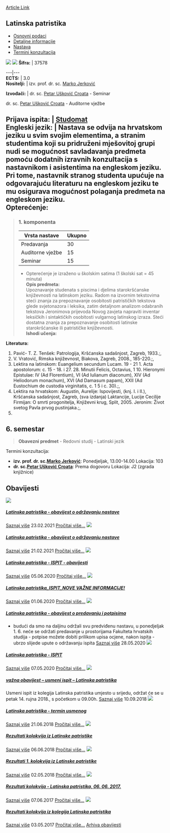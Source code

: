 [Article Link](https://www.fhs.hr/predmet/latpat)

## Latinska patristika
  * [Osnovni podaci](https://www.fhs.hr/predmet/latpat#v1id-523777_238257_1_0 "Osnovni podaci")
  * [Detaljne informacije](https://www.fhs.hr/predmet/latpat#v1id-523777_238257_1_1 "Detaljne informacije")
  * [Nastava](https://www.fhs.hr/predmet/latpat#v1id-523777_238257_1_2 "Nastava")
  * [Termini konzultacija](https://www.fhs.hr/predmet/latpat#v1id-523777_238257_1_3 "Termini konzultacija")


[![](https://www.fhs.hr/img/flags/gif/hr.gif)](https://www.fhs.hr/predmet/latpat) [![](https://www.fhs.hr/img/flags/gif/gb.gif)](https://www.fhs.hr/en/course/latpat)
**Šifra:** |  37578  
  
---|---  
**ECTS:** |  3.0   
**Nositelji:** |  izv. prof. dr. sc. [Marko Jerković](https://www.fhs.hr/djelatnik/marko.jerkovic)   
  
**Izvođači:** |  dr. sc. [Petar Ušković Croata](https://www.fhs.hr/djelatnik/petar.uskovic_croata) - Seminar  
  
dr. sc. [Petar Ušković Croata](https://www.fhs.hr/djelatnik/petar.uskovic_croata) - Auditorne vježbe  
  
**Prijava ispita:** |  [Studomat](http://www.isvu.hr/studomat)  
**Engleski jezik:** |  Nastava se odvija na hrvatskom jeziku u svim svojim elementima, a stranim studentima koji su pridruženi mješovitoj grupi nudi se mogućnost savladavanja predmeta pomoću dodatnih izravnih konzultacija s nastavnikom i asistentima na engleskom jeziku. Pri tome, nastavnik stranog studenta upućuje na odgovarajuću literaturu na engleskom jeziku te mu osigurava mogućnost polaganja predmeta na engleskom jeziku.   
**Opterećenje:**  
---  
> ### 1. komponenta
> | Vrsta nastave | Ukupno  
> ---|---  
> Predavanja | 30  
> Auditorne vježbe | 15  
> Seminar | 15  
> * Opterećenje je izraženo u školskim satima (1 školski sat = 45 minuta)   
**Opis predmeta:**  
> Upoznavanje studenata s piscima i djelima starokršćanske književnosti na latinskom jeziku. Radom na izvornim tekstovima steći znanja za prepoznavanje osobitosti patrističkih tekstova glede svjetonazora i leksika, zatim detaljnom analizom odabranih tekstova Jeronimova prijevoda Novog zavjeta napraviti inventar leksičkih i sintaktičkih osobitosti vulgarnog latinskog izraza. Steći dostatna znanja za prepoznavanje osobitosti latinske starokršćanske ili patrističke književnosti.  
**Ishodi učenja:**  

  
**Literatura:**  
  1. Pavić- T. Z. Tenšek: Patrologija, Kršćanska sadašnjost, Zagreb, 1933.;, 
  2. V. Vratović, Rimska književnost, Biakova, Zagreb, 2008., 185-220.;, 
  3. Lektira na latinskom: Euangelium secundum Lucam. 19 - 21 1. Acta apostolorum: c. 15 - 18. i 27. 28. Minutii Felicis, Octavius, 1 10. Hieronymi Epistulae: IV (Ad Florentium), VI (Ad Iulianum diaconum), XIV (Ad Heliodorum monachum), XVI (Ad Damasum papam), XXII (Ad Eustochium de custodia virginitatis, c. 1 5 i c. 30).;, 
  4. Lektira na hrvatskom: Augustin, Aurelije: Ispovijesti, (knj. I. i II.), Kršćanska sadašnjost, Zagreb, (sva izdanja) Laktancije, Lucije Cecilije Firmijan: O smrti progonitelja, Književni krug, Split, 2005. Jeronim: Život svetog Pavla prvog pustinjaka.;, 
  5. 
  
**6. semestar**  
---  
> **Obavezni predmet** - Redovni studij - Latinski jezik  
>   
Termini konzultacija: 
  * **izv. prof. dr. sc.[Marko Jerković](https://www.fhs.hr/djelatnik/marko.jerkovic)**: 
Ponedjeljak, 13.00-14.00
Lokacija: 103 
  * **dr. sc.[Petar Ušković Croata](https://www.fhs.hr/djelatnik/petar.uskovic_croata)**: 
Prema dogovoru
Lokacija: J2 (zgrada knjižnice) 


## Obavijesti
[ ![](https://www.fhs.hr/_pub/themes_static/hrstud2024/default/img/default_news.jpg) ](https://www.fhs.hr/predmet/latpat?@=21ej3#news_80794)
#####  [Latinska patristika - obavijest o održavanju nastave](https://www.fhs.hr/predmet/latpat?@=21ej3#news_80794)
[Saznaj više](https://www.fhs.hr/predmet/latpat?@=21ej3#news_80794)
23.02.2021
[Pročitaj više...](https://www.fhs.hr/predmet/latpat?@=21ej3#news_80794 "Pročitaj obavijest: Latinska patristika - obavijest o održavanju nastave")
[ ![](https://www.fhs.hr/_pub/themes_static/hrstud2024/default/img/default_news.jpg) ](https://www.fhs.hr/predmet/latpat?@=21egm#news_80794)
#####  [Latinska patristika - obavijest o održavanju nastave](https://www.fhs.hr/predmet/latpat?@=21egm#news_80794)
[Saznaj više](https://www.fhs.hr/predmet/latpat?@=21egm#news_80794)
21.02.2021
[Pročitaj više...](https://www.fhs.hr/predmet/latpat?@=21egm#news_80794 "Pročitaj obavijest: Latinska patristika - obavijest o održavanju nastave")
[ ![](https://www.fhs.hr/_pub/themes_static/hrstud2024/default/img/default_news.jpg) ](https://www.fhs.hr/predmet/latpat?@=21bxt#news_80794)
#####  [Latinska patristika - ISPIT - obavijesti](https://www.fhs.hr/predmet/latpat?@=21bxt#news_80794)
[Saznaj više](https://www.fhs.hr/predmet/latpat?@=21bxt#news_80794)
05.06.2020
[Pročitaj više...](https://www.fhs.hr/predmet/latpat?@=21bxt#news_80794 "Pročitaj obavijest: Latinska patristika - ISPIT - obavijesti")
[ ![](https://www.fhs.hr/_pub/themes_static/hrstud2024/default/img/default_news.jpg) ](https://www.fhs.hr/predmet/latpat?@=21bwk#news_80794)
#####  [Latinska patristika_ISPIT_NOVE VAŽNE INFORMACIJE!](https://www.fhs.hr/predmet/latpat?@=21bwk#news_80794)
[Saznaj više](https://www.fhs.hr/predmet/latpat?@=21bwk#news_80794)
01.06.2020
[Pročitaj više...](https://www.fhs.hr/predmet/latpat?@=21bwk#news_80794 "Pročitaj obavijest: Latinska patristika_ISPIT_NOVE VAŽNE INFORMACIJE!")
[ ![](https://www.fhs.hr/_pub/themes_static/hrstud2024/default/img/default_news.jpg) ](https://www.fhs.hr/predmet/latpat?@=21btz#news_80794)
#####  [Latinska patristika - obavijest o predavanju i potpisima](https://www.fhs.hr/predmet/latpat?@=21btz#news_80794)
- budući da smo na daljinu održali svu predviđenu nastavu, u ponedjeljak 1. 6. neće se održati predavanje u prostorijama Fakulteta hrvatskih studija - potpise možete dobiti prilikom upisa ocjene, nakon ispita - ubrzo slijede upute o održavanju ispita 
[Saznaj više](https://www.fhs.hr/predmet/latpat?@=21btz#news_80794)
28.05.2020
[ ![](https://www.fhs.hr/_pub/themes_static/hrstud2024/default/img/default_news.jpg) ](https://www.fhs.hr/predmet/latpat?@=21bjr#news_80794)
#####  [Latinska patristika - ISPIT](https://www.fhs.hr/predmet/latpat?@=21bjr#news_80794)
[Saznaj više](https://www.fhs.hr/predmet/latpat?@=21bjr#news_80794)
07.05.2020
[Pročitaj više...](https://www.fhs.hr/predmet/latpat?@=21bjr#news_80794 "Pročitaj obavijest: Latinska patristika - ISPIT")
[ ![](https://www.fhs.hr/_pub/themes_static/hrstud2024/default/img/default_news.jpg) ](https://www.fhs.hr/predmet/latpat?@=215bg#news_80794)
#####  [važna obavijest – usmeni ispit – Latinska patristika](https://www.fhs.hr/predmet/latpat?@=215bg#news_80794)
Usmeni ispit iz kolegija Latinska patristika umjesto u srijedu, održat će se u petak 14. rujna 2018., s početkom u 09.00h. 
[Saznaj više](https://www.fhs.hr/predmet/latpat?@=215bg#news_80794)
10.09.2018
[ ![](https://www.fhs.hr/_pub/themes_static/hrstud2024/default/img/default_news.jpg) ](https://www.fhs.hr/predmet/latpat?@=214x9#news_80794)
#####  [Latinska patristika - termin usmenog](https://www.fhs.hr/predmet/latpat?@=214x9#news_80794)
[Saznaj više](https://www.fhs.hr/predmet/latpat?@=214x9#news_80794)
21.06.2018
[Pročitaj više...](https://www.fhs.hr/predmet/latpat?@=214x9#news_80794 "Pročitaj obavijest: Latinska patristika - termin usmenog")
[ ![](https://www.fhs.hr/_pub/themes_static/hrstud2024/default/img/default_news.jpg) ](https://www.fhs.hr/predmet/latpat?@=213sw#news_80794)
#####  [Rezultati kolokvija iz Latinske patristike](https://www.fhs.hr/predmet/latpat?@=213sw#news_80794)
[Saznaj više](https://www.fhs.hr/predmet/latpat?@=213sw#news_80794)
06.06.2018
[Pročitaj više...](https://www.fhs.hr/predmet/latpat?@=213sw#news_80794 "Pročitaj obavijest: Rezultati kolokvija iz Latinske patristike")
[ ![](https://www.fhs.hr/_pub/themes_static/hrstud2024/default/img/default_news.jpg) ](https://www.fhs.hr/predmet/latpat?@=212vh#news_80794)
#####  [Rezultati 1. kolokvija iz Latinske patristike](https://www.fhs.hr/predmet/latpat?@=212vh#news_80794)
[Saznaj više](https://www.fhs.hr/predmet/latpat?@=212vh#news_80794)
02.05.2018
[Pročitaj više...](https://www.fhs.hr/predmet/latpat?@=212vh#news_80794 "Pročitaj obavijest: Rezultati 1. kolokvija iz Latinske patristike")
[ ![](https://www.fhs.hr/_pub/themes_static/hrstud2024/default/img/default_news.jpg) ](https://www.fhs.hr/predmet/latpat?@=20vvw#news_80794)
#####  [Rezultati kolokvija - Latinska patristika, 06. 06. 2017.](https://www.fhs.hr/predmet/latpat?@=20vvw#news_80794)
[Saznaj više](https://www.fhs.hr/predmet/latpat?@=20vvw#news_80794)
07.06.2017
[Pročitaj više...](https://www.fhs.hr/predmet/latpat?@=20vvw#news_80794 "Pročitaj obavijest: Rezultati kolokvija - Latinska patristika, 06. 06. 2017.")
[ ![](https://www.fhs.hr/_pub/themes_static/hrstud2024/default/img/default_news.jpg) ](https://www.fhs.hr/predmet/latpat?@=20vqr#news_80794)
#####  [Rezultati kolokvija iz kolegija Latinska patristika](https://www.fhs.hr/predmet/latpat?@=20vqr#news_80794)
[Saznaj više](https://www.fhs.hr/predmet/latpat?@=20vqr#news_80794)
03.05.2017
[Pročitaj više...](https://www.fhs.hr/predmet/latpat?@=20vqr#news_80794 "Pročitaj obavijest: Rezultati kolokvija iz kolegija Latinska patristika")
[Arhiva obavijesti](https://www.fhs.hr/predmet/latpat?@=20ow9#news_80794 "Arhiva obavijesti")
